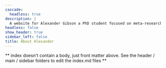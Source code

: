 ```yaml
---
cascade:
  headless: true
description: |
  A website for Alexander Gibson a PhD student focused on meta-research in medical statistics.
headless: false
show_header: true
sidebar_left: false
title: About Alexander
---
```


** index doesn't contain a body, just front matter above.
See the header / main / sidebar folders to edit the index.md files **
